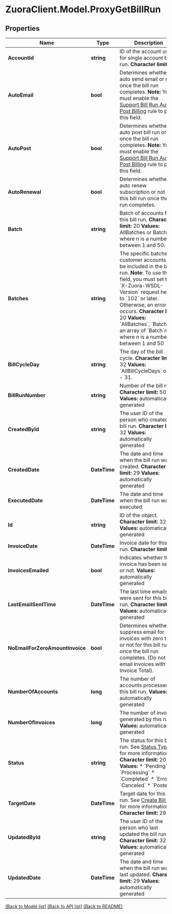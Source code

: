 # ZuoraClient.Model.ProxyGetBillRun

## Properties

Name | Type | Description | Notes
------------ | ------------- | ------------- | -------------
**AccountId** | **string** | ID of the account used for single account bill run.  **Character limit:** 32  | [optional] 
**AutoEmail** | **bool** | Determines whether to auto send email or not once the bill run completes.  **Note:** You must enable the [Support Bill Run Auto-Post Billing](https://knowledgecenter.zuora.com/CB_Billing/Billing_Settings/Define_Billing_Rules) rule to pass this field.  | [optional] 
**AutoPost** | **bool** | Determines whether to auto post bill run or not once the bill run completes.  **Note:** You must enable the [Support Bill Run Auto-Post Billing](https://knowledgecenter.zuora.com/CB_Billing/Billing_Settings/Define_Billing_Rules) rule to pass this field.  | [optional] 
**AutoRenewal** | **bool** | Determines whether to auto renew subscription or not by this bill run once the bill run completes.  | [optional] 
**Batch** | **string** | Batch of accounts for this bill run.   **Character limit:** 20  **Values:** AllBatches or Batchn where n is a number between 1 and 50.  | [optional] 
**Batches** | **string** | The specific batches of customer accounts to be included in the bill run.   **Note**: To use this field, you must set the &#x60;X-Zuora-WSDL-Version&#x60; request header to &#x60;102&#x60; or later. Otherwise, an error occurs.  **Character limit:** 20  **Values:** &#x60;AllBatches&#x60;, &#x60;Batch&#x60;*n* or an array of &#x60;Batch&#x60;*n* where *n* is a number between 1 and 50  | [optional] 
**BillCycleDay** | **string** | The day of the bill cycle.  **Character limit:** 32  **Values:** &#x60;AllBillCycleDays&#x60; or 01 - 31.  | [optional] 
**BillRunNumber** | **string** | Number of the bill run.  **Character limit:** 50  **Values:** automatically generated  | [optional] 
**CreatedById** | **string** | The user ID of the person who created the bill run.  **Character limit:** 32  **Values:** automatically generated           | [optional] 
**CreatedDate** | **DateTime** | The date and time when the bill run was created.  **Character limit:** 29  **Values:** automatically generated             | [optional] 
**ExecutedDate** | **DateTime** | The date and time when the bill run was executed.  | [optional] 
**Id** | **string** | ID of the object.  **Character limit:** 32  **Values:** automatically generated  | [optional] 
**InvoiceDate** | **DateTime** | Invoice date for this bill run.  **Character limit:** 29  | [optional] 
**InvoicesEmailed** | **bool** | Indicates whether the invoice has been sent or not.   **Values:** automatically generated             | [optional] 
**LastEmailSentTime** | **DateTime** | The last time emails were sent for this bill run.  **Character limit:** 29  **Values:** automatically generated  | [optional] 
**NoEmailForZeroAmountInvoice** | **bool** | Determines whether to suppress email for invoices with zero total or not for this bill run once the bill run completes. (Do not email invoices with 0 Invoice Total).  | [optional] 
**NumberOfAccounts** | **long** | The number of accounts processed by this bill run.  **Values:** automatically generated  | [optional] 
**NumberOfInvoices** | **long** | The number of invoices generated by this  run.  **Values:** automatically generated  | [optional] 
**Status** | **string** | The status  for this bill run. See [Status Types](https://knowledgecenter.zuora.com/CB_Billing/J_Billing_Operations/G_Bill_Runs#Status_Types) for more information.  **Character limit:** 20  **Values:**     * &#x60;Pending&#x60;   * &#x60;Processing&#x60;   * &#x60;Completed&#x60;   * &#x60;Error&#x60;   * &#x60;Canceled&#x60;   * &#x60;Posted&#x60;  | [optional] 
**TargetDate** | **DateTime** | Target date for this bill run. See [Create Bill Run](https://knowledgecenter.zuora.com/CB_Billing/J_Billing_Operations/G_Bill_Runs/Creating_Bill_Runs) for more information.  **Character limit:** 29  | [optional] 
**UpdatedById** | **string** | The user ID of the person who last updated the bill run.  **Character limit:** 32  **Values:** automatically generated           | [optional] 
**UpdatedDate** | **DateTime** | The date and time when the bill run was last updated.  **Character limit:** 29  **Values:** automatically generated   | [optional] 

[[Back to Model list]](../README.md#documentation-for-models) [[Back to API list]](../README.md#documentation-for-api-endpoints) [[Back to README]](../README.md)

